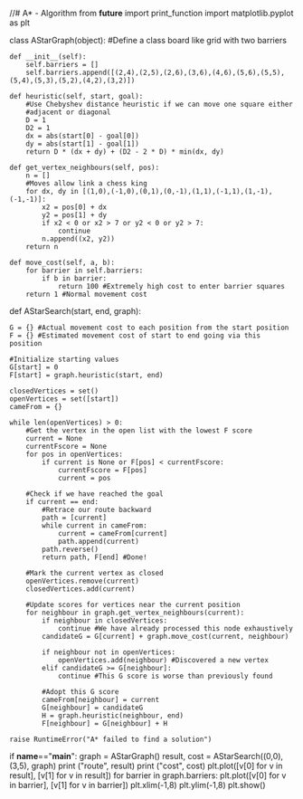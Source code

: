 //# A* - Algorithm
from __future__ import print_function
import matplotlib.pyplot as plt
 
class AStarGraph(object):
	#Define a class board like grid with two barriers
 
	def __init__(self):
		self.barriers = []
		self.barriers.append([(2,4),(2,5),(2,6),(3,6),(4,6),(5,6),(5,5),(5,4),(5,3),(5,2),(4,2),(3,2)])
 
	def heuristic(self, start, goal):
		#Use Chebyshev distance heuristic if we can move one square either
		#adjacent or diagonal
		D = 1
		D2 = 1
		dx = abs(start[0] - goal[0])
		dy = abs(start[1] - goal[1])
		return D * (dx + dy) + (D2 - 2 * D) * min(dx, dy)
 
	def get_vertex_neighbours(self, pos):
		n = []
		#Moves allow link a chess king
		for dx, dy in [(1,0),(-1,0),(0,1),(0,-1),(1,1),(-1,1),(1,-1),(-1,-1)]:
			x2 = pos[0] + dx
			y2 = pos[1] + dy
			if x2 < 0 or x2 > 7 or y2 < 0 or y2 > 7:
				continue
			n.append((x2, y2))
		return n
 
	def move_cost(self, a, b):
		for barrier in self.barriers:
			if b in barrier:
				return 100 #Extremely high cost to enter barrier squares
		return 1 #Normal movement cost
 
def AStarSearch(start, end, graph):
 
	G = {} #Actual movement cost to each position from the start position
	F = {} #Estimated movement cost of start to end going via this position
 
	#Initialize starting values
	G[start] = 0 
	F[start] = graph.heuristic(start, end)
 
	closedVertices = set()
	openVertices = set([start])
	cameFrom = {}
 
	while len(openVertices) > 0:
		#Get the vertex in the open list with the lowest F score
		current = None
		currentFscore = None
		for pos in openVertices:
			if current is None or F[pos] < currentFscore:
				currentFscore = F[pos]
				current = pos
 
		#Check if we have reached the goal
		if current == end:
			#Retrace our route backward
			path = [current]
			while current in cameFrom:
				current = cameFrom[current]
				path.append(current)
			path.reverse()
			return path, F[end] #Done!
 
		#Mark the current vertex as closed
		openVertices.remove(current)
		closedVertices.add(current)
 
		#Update scores for vertices near the current position
		for neighbour in graph.get_vertex_neighbours(current):
			if neighbour in closedVertices: 
				continue #We have already processed this node exhaustively
			candidateG = G[current] + graph.move_cost(current, neighbour)
 
			if neighbour not in openVertices:
				openVertices.add(neighbour) #Discovered a new vertex
			elif candidateG >= G[neighbour]:
				continue #This G score is worse than previously found
 
			#Adopt this G score
			cameFrom[neighbour] = current
			G[neighbour] = candidateG
			H = graph.heuristic(neighbour, end)
			F[neighbour] = G[neighbour] + H
 
	raise RuntimeError("A* failed to find a solution")
 
if __name__=="__main__":
	graph = AStarGraph()
	result, cost = AStarSearch((0,0), (3,5), graph)
	print ("route", result)
	print ("cost", cost)
	plt.plot([v[0] for v in result], [v[1] for v in result])
	for barrier in graph.barriers:
		plt.plot([v[0] for v in barrier], [v[1] for v in barrier])
	plt.xlim(-1,8)
	plt.ylim(-1,8)
	plt.show()
